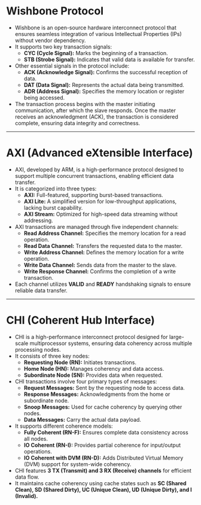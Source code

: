 # **Wishbone Protocol**
- Wishbone is an open-source hardware interconnect protocol that ensures seamless integration of various Intellectual Properties (IPs) without vendor dependency.
- It supports two key transaction signals:
  - **CYC (Cycle Signal):** Marks the beginning of a transaction.
  - **STB (Strobe Signal):** Indicates that valid data is available for transfer.
- Other essential signals in the protocol include:
  - **ACK (Acknowledge Signal):** Confirms the successful reception of data.
  - **DAT (Data Signal):** Represents the actual data being transmitted.
  - **ADR (Address Signal):** Specifies the memory location or register being accessed.
- The transaction process begins with the master initiating communication, after which the slave responds. Once the master receives an acknowledgment (ACK), the transaction is considered complete, ensuring data integrity and correctness.

---

# **AXI (Advanced eXtensible Interface)**
- AXI, developed by ARM, is a high-performance protocol designed to support multiple concurrent transactions, enabling efficient data transfer.
- It is categorized into three types:
  - **AXI:** Full-featured, supporting burst-based transactions.
  - **AXI Lite:** A simplified version for low-throughput applications, lacking burst capability.
  - **AXI Stream:** Optimized for high-speed data streaming without addressing.
- AXI transactions are managed through five independent channels:
  - **Read Address Channel:** Specifies the memory location for a read operation.
  - **Read Data Channel:** Transfers the requested data to the master.
  - **Write Address Channel:** Defines the memory location for a write operation.
  - **Write Data Channel:** Sends data from the master to the slave.
  - **Write Response Channel:** Confirms the completion of a write transaction.
- Each channel utilizes **VALID** and **READY** handshaking signals to ensure reliable data transfer.

---

# **CHI (Coherent Hub Interface)**
- CHI is a high-performance interconnect protocol designed for large-scale multiprocessor systems, ensuring data coherency across multiple processing nodes.
- It consists of three key nodes:
  - **Requesting Node (RN):** Initiates transactions.
  - **Home Node (HN):** Manages coherency and data access.
  - **Subordinate Node (SN):** Provides data when requested.
- CHI transactions involve four primary types of messages:
  - **Request Messages:** Sent by the requesting node to access data.
  - **Response Messages:** Acknowledgments from the home or subordinate node.
  - **Snoop Messages:** Used for cache coherency by querying other nodes.
  - **Data Messages:** Carry the actual data payload.
- It supports different coherence models:
  - **Fully Coherent (RN-F):** Ensures complete data consistency across all nodes.
  - **IO Coherent (RN-I):** Provides partial coherence for input/output operations.
  - **IO Coherent with DVM (RN-D):** Adds Distributed Virtual Memory (DVM) support for system-wide coherency.
- CHI features **3 TX (Transmit) and 3 RX (Receive) channels** for efficient data flow.
- It maintains cache coherency using cache states such as **SC (Shared Clean), SD (Shared Dirty), UC (Unique Clean), UD (Unique Dirty), and I (Invalid).**
